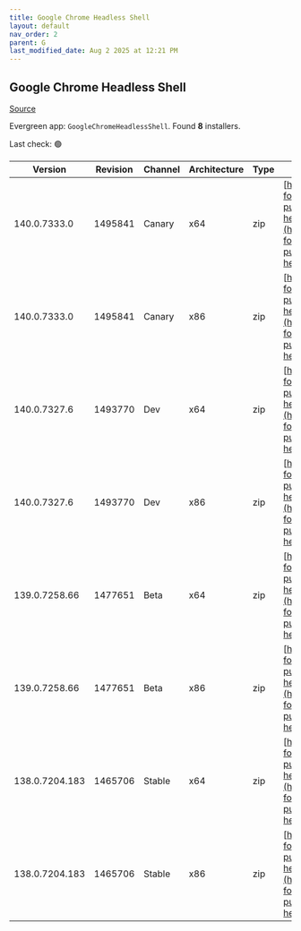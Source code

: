 ```yaml
---
title: Google Chrome Headless Shell
layout: default
nav_order: 2
parent: G
last_modified_date: Aug 2 2025 at 12:21 PM
---
```


## Google Chrome Headless Shell

[Source](https://googlechromelabs.github.io/chrome-for-testing/)

Evergreen app: `GoogleChromeHeadlessShell`. Found **8** installers.

Last check: 🟢

| Version        | Revision | Channel | Architecture | Type | URI                                                                                                                                                                                                                            |
| -------------- | -------- | ------- | ------------ | ---- | ------------------------------------------------------------------------------------------------------------------------------------------------------------------------------------------------------------------------------ |
| 140.0.7333.0   | 1495841  | Canary  | x64          | zip  | [https://storage.googleapis.com/chrome-for-testing-public/140.0.7333.0/win64/chrome-headless-shell-win64.zip](https://storage.googleapis.com/chrome-for-testing-public/140.0.7333.0/win64/chrome-headless-shell-win64.zip)     |
| 140.0.7333.0   | 1495841  | Canary  | x86          | zip  | [https://storage.googleapis.com/chrome-for-testing-public/140.0.7333.0/win32/chrome-headless-shell-win32.zip](https://storage.googleapis.com/chrome-for-testing-public/140.0.7333.0/win32/chrome-headless-shell-win32.zip)     |
| 140.0.7327.6   | 1493770  | Dev     | x64          | zip  | [https://storage.googleapis.com/chrome-for-testing-public/140.0.7327.6/win64/chrome-headless-shell-win64.zip](https://storage.googleapis.com/chrome-for-testing-public/140.0.7327.6/win64/chrome-headless-shell-win64.zip)     |
| 140.0.7327.6   | 1493770  | Dev     | x86          | zip  | [https://storage.googleapis.com/chrome-for-testing-public/140.0.7327.6/win32/chrome-headless-shell-win32.zip](https://storage.googleapis.com/chrome-for-testing-public/140.0.7327.6/win32/chrome-headless-shell-win32.zip)     |
| 139.0.7258.66  | 1477651  | Beta    | x64          | zip  | [https://storage.googleapis.com/chrome-for-testing-public/139.0.7258.66/win64/chrome-headless-shell-win64.zip](https://storage.googleapis.com/chrome-for-testing-public/139.0.7258.66/win64/chrome-headless-shell-win64.zip)   |
| 139.0.7258.66  | 1477651  | Beta    | x86          | zip  | [https://storage.googleapis.com/chrome-for-testing-public/139.0.7258.66/win32/chrome-headless-shell-win32.zip](https://storage.googleapis.com/chrome-for-testing-public/139.0.7258.66/win32/chrome-headless-shell-win32.zip)   |
| 138.0.7204.183 | 1465706  | Stable  | x64          | zip  | [https://storage.googleapis.com/chrome-for-testing-public/138.0.7204.183/win64/chrome-headless-shell-win64.zip](https://storage.googleapis.com/chrome-for-testing-public/138.0.7204.183/win64/chrome-headless-shell-win64.zip) |
| 138.0.7204.183 | 1465706  | Stable  | x86          | zip  | [https://storage.googleapis.com/chrome-for-testing-public/138.0.7204.183/win32/chrome-headless-shell-win32.zip](https://storage.googleapis.com/chrome-for-testing-public/138.0.7204.183/win32/chrome-headless-shell-win32.zip) |
